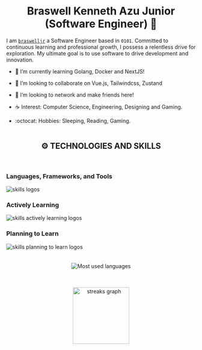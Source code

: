 <h1 align="center">Braswell Kenneth Azu Junior (Software Engineer) 👨‍</h1>

I am [`braswelljr`](https://braswelljr.vercel.app/) a Software Engineer based in `0101`. Committed to continuous learning and professional growth, I possess a relentless drive for exploration. My ultimate goal is to use software to drive development and innovation.

* 🌳 I’m currently learning Golang, Docker and NextJS! <br>

* 👯 I’m looking to collaborate on Vue.js, Tailwindcss, Zustand <br>

* 🐾 I’m looking to network and make friends here! <br>

* ☕ Interest: Computer Science, Engineering, Designing and Gaming. <br>

* :octocat: Hobbies: Sleeping, Reading, Gaming. <br><br>


 <h2 align="center"> <strong> ⚙️ TECHNOLOGIES AND SKILLS </strong></h2><br>
 <h3> <strong> Languages, Frameworks, and Tools </strong></h3>
 <img src="https://skillicons.dev/icons?i=git,github,githubactions,nodejs,js,ts,webpack,react,vue,vite,nextjs,ts,go,vscode,netlify,vercel,express,html,css,sass,tailwind,bootstrap" alt="skills logos" /> <br>
  
<h3> <strong> Actively Learning </strong></h3>
<img src="https://skillicons.dev/icons?i=redux,mongodb,firebase,supabase,docker,graphql" alt="skills actively learning logos"> <br> 
  
<h3> <strong> Planning to Learn </strong></h3>
<img src="https://skillicons.dev/icons?i=angular,rust" alt="skills planning to learn logos">

<div align="center">
<br><br>
<img src="https://github-readme-stats-godkingjay.vercel.app/api/top-langs/?username=braswelljr&theme=radical&langs_count=10&card_width=540&layout=compact" alt="Most used languages">
 
<br><br>
<img src="https://streak-stats.demolab.com?user=braswelljr&theme=radical" height="150" alt="streaks graph" />
</div>

